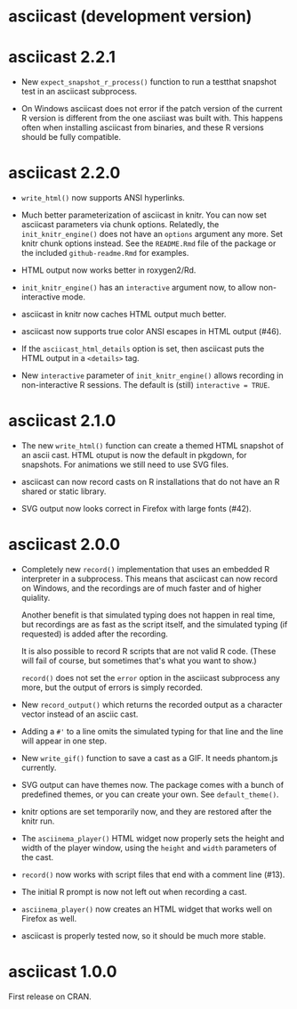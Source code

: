# asciicast (development version)

# asciicast 2.2.1

* New `expect_snapshot_r_process()` function to run a testthat snapshot
  test in an asciicast subprocess.

* On Windows asciicast does not error if the patch version of the current
  R version is different from the one asciiast was built with. This happens
  often when installing asciicast from binaries, and these R versions should
  be fully compatible.

# asciicast 2.2.0

* `write_html()` now supports ANSI hyperlinks.

* Much better parameterization of asciicast in knitr. You can now set
  asciicast parameters via chunk options. Relatedly, the
  `init_knitr_engine()` does not have an `options` argument any more.
  Set knitr chunk options instead. See the `README.Rmd` file of the package
  or the included `github-readme.Rmd` for examples.

* HTML output now works better in roxygen2/Rd.

* `init_knitr_engine()` has an `interactive` argument now, to allow
  non-interactive mode.

* asciicast in knitr now caches HTML output much better.

* asciicast now supports true color ANSI escapes in HTML output (#46).

* If the `asciicast_html_details` option is set, then asciicast puts the
  HTML output in a `<details>` tag.

* New `interactive` parameter of `init_knitr_engine()` allows recording in
  non-interactive R sessions. The default is (still) `interactive = TRUE`.

# asciicast 2.1.0

* The new `write_html()` function can create a themed HTML snapshot of an
  ascii cast. HTML otuput is now the default in pkgdown, for snapshots.
  For animations we still need to use SVG files.

* asciicast can now record casts on R installations that do not have an R
  shared or static library.

* SVG output now looks correct in Firefox with large fonts (#42).

# asciicast 2.0.0

* Completely new `record()` implementation that uses an embedded R
  interpreter in a subprocess. This means that asciicast can now record
  on Windows, and the recordings are of much faster and of higher quiality.

  Another benefit is that simulated typing does not happen in real time,
  but recordings are as fast as the script itself, and the simulated typing
  (if requested) is added after the recording.

  It is also possible to record R scripts that are not valid R code.
  (These will fail of course, but sometimes that's what you want to show.)

  `record()` does not set the `error` option in the asciicast subprocess
  any more, but the output of errors is simply recorded.

* New `record_output()` which returns the recorded output as a character
  vector instead of an asciic cast.

* Adding a `#'` to a line omits the simulated typing for that line and the
  line will appear in one step.

* New `write_gif()` function to save a cast as a GIF. It needs phantom.js
  currently.

* SVG output can have themes now. The package comes with a bunch of
  predefined themes, or you can create your own. See `default_theme()`.

* knitr options are set temporarily now, and they are restored after the
  knitr run.

* The `asciinema_player()` HTML widget now properly sets the height and
  width of the player window, using the `height` and `width` parameters
  of the cast.

* `record()` now works with script files that end with a comment line (#13).

* The initial R prompt is now not left out when recording a cast.

* `asciinema_player()` now creates an HTML widget that works well on
  Firefox as well.

* asciicast is properly tested now, so it should be much more stable.

# asciicast 1.0.0

First release on CRAN.
